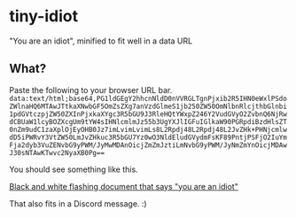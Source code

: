 # tiny-idiot
"You are an idiot", minified to fit well in a data URL

## What?
Paste the following to your browser URL bar.
`data:text/html;base64,PG1ldGEgY2hhcnNldD0nVVRGLTgnPjxib2R5IHN0eWxlPSdoZWlnaHQ6MTAwJTtkaXNwbGF5OmZsZXg7anVzdGlmeS1jb250ZW50OmNlbnRlcjthbGlnbi1pdGVtczpjZW50ZXInPjxkaXYgc3R5bGU9J3RleHQtYWxpZ246Y2VudGVyO2ZvbnQ6NjRwdCBUaW1lcyBOZXcgUm9tYW4sIHNlcmlmJz55b3UgYXJlIGFuIGlkaW90PGRpdiBzdHlsZT0nZm9udC1zaXplOjEyOHB0Jz7imLvimLvimLs8L2Rpdj48L2Rpdj48L2JvZHk+PHNjcmlwdD5iPWRvY3VtZW50LmJvZHkuc3R5bGU7Yz0wO3NldEludGVydmFsKF89PntjPSFjO2IuYmFja2dyb3VuZENvbG9yPWM/JyMwMDAnOicjZmZmJztiLmNvbG9yPWM/JyNmZmYnOicjMDAwJ30sNTAwKTwvc2NyaXB0Pg==`

You should see something like this.

[Black and white flashing document that says "you are an idiot"](example.gif)

That also fits in a Discord message. :)
